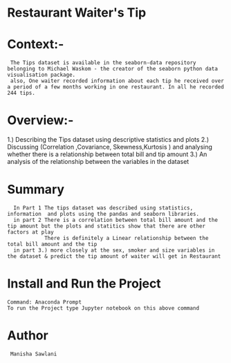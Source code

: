 # Restaurant Waiter's Tip

# Context:-
     The Tips dataset is available in the seaborn-data repository belonging to Michael Waskom - the creator of the seaborn python data visualisation package.
     also, One waiter recorded information about each tip he received over a period of a few months working in one restaurant. In all he recorded 244 tips.
# Overview:-
   1.) Describing the Tips dataset using descriptive statistics and plots
   2.) Discussing (Correlation ,Covariance, Skewness,Kurtosis ) and analysing whether there is a relationship between total bill and tip amount
   3.) An analysis of the relationship between the variables in the dataset
   
# Summary
      In Part 1 The tips dataset was described using statistics, information  and plots using the pandas and seaborn libraries.
      in part 2 There is a correlation between total bill amount and the tip amount but the plots and statitics show that there are other factors at play
                There is definitely a Linear relationship between the total bill amount and the tip
      in part 3.) more closely at the sex, smoker and size variables in the dataset & predict the tip amount of waiter will get in Restaurant
      
# Install and Run the Project
    Command: Anaconda Prompt 
    To run the Project type Jupyter notebook on this above command
# Author 
     Manisha Sawlani




